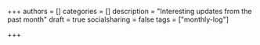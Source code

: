 +++
authors = []
categories = []
description = "Interesting updates from the past month"
draft = true
socialsharing = false
tags = ["monthly-log"]

+++